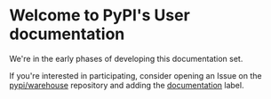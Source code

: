 # Welcome to PyPI's User documentation

We're in the early phases of developing this documentation set.

If you're interested in participating, consider opening an Issue on the
[pypi/warehouse](https://github.com/pypi/warehouse) repository and adding the
[documentation](https://github.com/pypi/warehouse/issues?q=is%3Aopen+is%3Aissue+label%3Adocumentation)
label.
